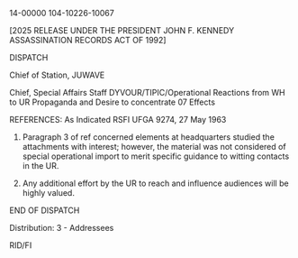 14-00000
104-10226-10067

[2025 RELEASE UNDER THE PRESIDENT JOHN F. KENNEDY ASSASSINATION RECORDS ACT OF 1992]

DISPATCH

Chief of Station, JUWAVE

Chief, Special Affairs Staff
DYVOUR/TIPIC/Operational
Reactions from WH to UR Propaganda and Desire to concentrate 07 Effects

REFERENCES: As Indicated
RSFI UFGA 9274, 27 May 1963

1. Paragraph 3 of ref concerned elements at headquarters studied the attachments with interest; however, the material was not considered of special operational import to merit specific guidance to witting contacts in the UR.

2. Any additional effort by the UR to reach and influence audiences will be highly valued.

END OF DISPATCH

Distribution:
3 - Addressees

RID/FI
